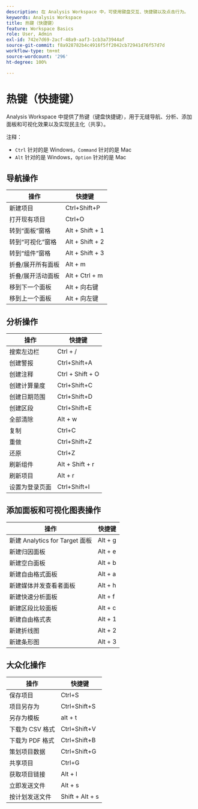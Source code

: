 ```yaml
---
description: 在 Analysis Workspace 中，可使用键盘交互、快捷键以及点击行为。
keywords: Analysis Workspace
title: 热键（快捷键）
feature: Workspace Basics
role: User, Admin
exl-id: 742e7d69-2acf-48a9-aaf3-1cb3a73944af
source-git-commit: f8a928782b4c4916f5ff2042cb72941d76f57d7d
workflow-type: tm+mt
source-wordcount: '296'
ht-degree: 100%

---
```


# 热键（快捷键）

Analysis Workspace 中提供了热键（键盘快捷键），用于无缝导航、分析、添加面板和可视化效果以及实现民主化（共享）。

注释：
* `Ctrl` 针对的是 Windows，`Command` 针对的是 Mac
* `Alt` 针对的是 Windows，`Option` 针对的是 Mac

## 导航操作

| 操作 | 快捷键 |
| --- | --- |
| 新建项目 | Ctrl+Shift+P |
| 打开现有项目 | Ctrl+O |
| 转到“面板”窗格 | Alt + Shift + 1 |
| 转到“可视化”窗格 | Alt + Shift + 2 |
| 转到“组件”窗格 | Alt + Shift + 3 |
| 折叠/展开所有面板 | Alt + m |
| 折叠/展开活动面板 | Alt + Ctrl + m |
| 移到下一个面板 | Alt + 向右键 |
| 移到上一个面板 | Alt + 向左键 |

## 分析操作

| 操作 | 快捷键 |
| --- | --- |
| 搜索左边栏 | Ctrl + / |
| 创建警报 | Ctrl+Shift+A |
| 创建注释 | Ctrl + Shift + O |
| 创建计算量度 | Ctrl+Shift+C |
| 创建日期范围 | Ctrl+Shift+D |
| 创建区段 | Ctrl+Shift+E |
| 全部清除 | Alt + w |
| 复制 | Ctrl+C |
| 重做 | Ctrl+Shift+Z |
| 还原 | Ctrl+Z |
| 刷新组件 | Alt + Shift + r |
| 刷新项目 | Alt + r |
| 设置为登录页面 | Ctrl+Shift+I |

## 添加面板和可视化图表操作

| 操作 | 快捷键 |
| ---|---|
| 新建 Analytics for Target 面板 | Alt + g |
| 新建归因面板 | Alt + e |
| 新建空白面板 | Alt + b |
| 新建自由格式面板 | Alt + a |
| 新建媒体并发查看者面板 | Alt + h |
| 新建快速分析面板 | Alt + f |
| 新建区段比较面板 | Alt + c |
| 新建自由格式表 | Alt + 1 |
| 新建折线图 | Alt + 2 |
| 新建条形图 | Alt + 3 |

## 大众化操作

| 操作 | 快捷键 |
| --- | --- |
| 保存项目 | Ctrl+S |
| 项目另存为 | Ctrl+Shift+S |
| 另存为模板 | alt + t |
| 下载为 CSV 格式 | Ctrl+Shift+V |
| 下载为 PDF 格式 | Ctrl+Shift+B |
| 策划项目数据 | Ctrl+Shift+G |
| 共享项目 | Ctrl+G |
| 获取项目链接 | Alt + l |
| 立即发送文件 | Alt + s |
| 按计划发送文件 | Shift + Alt + s |
